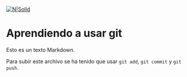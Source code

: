 [![N|Solid](https://www.urjc.es/images/Logos/logo-urjc-negro.png)](https://www.urjc.es/)

# Aprendiendo a usar git

Esto es un texto Markdown.

Para subir este archivo se ha tenido que usar `git add`, `git commit` y `git push`.
